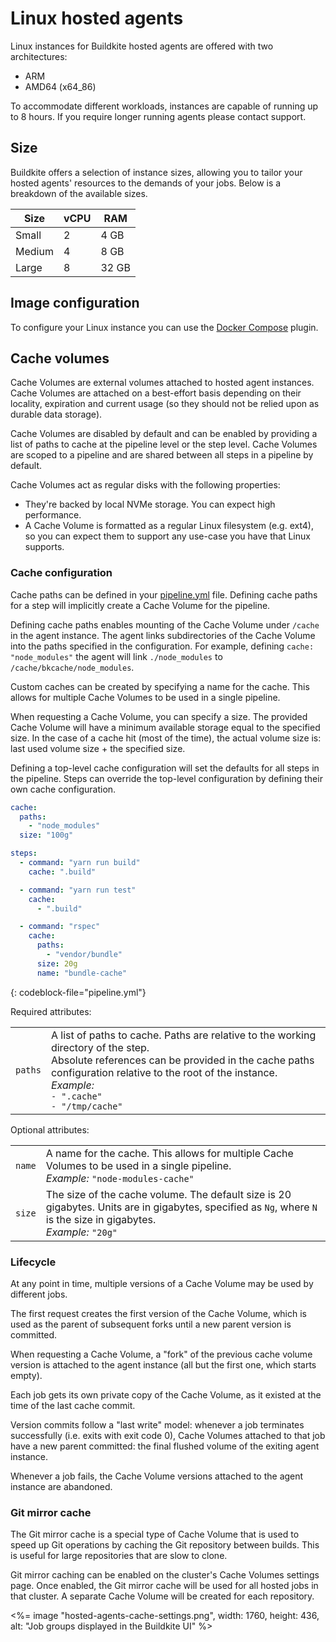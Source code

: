 # Linux hosted agents

Linux instances for Buildkite hosted agents are offered with two architectures:

- ARM
- AMD64 (x64_86)

To accommodate different workloads, instances are capable of running up to 8 hours. If you require longer running agents please contact support.

## Size

Buildkite offers a selection of instance sizes, allowing you to tailor your hosted agents' resources to the demands of your jobs. Below is a breakdown of the available sizes.

<table>
    <thead>
        <tr><th>Size</th><th>vCPU</th><th>RAM</th></tr>
    </thead>
    <tbody>
        <tr><td>Small</td><td>2</td><td>4 GB</td></tr>
        <tr><td>Medium</td><td>4</td><td>8 GB</td></tr>
        <tr><td>Large</td><td>8</td><td>32 GB</td></tr>
    </tbody>
</table>

## Image configuration

To configure your Linux instance you can use the [Docker Compose](https://github.com/buildkite-plugins/docker-compose-buildkite-plugin) plugin.

## Cache volumes

Cache Volumes are external volumes attached to hosted agent instances. Cache Volumes are attached on a best-effort basis depending on their locality, expiration and current usage (so they should not be relied upon as durable data storage).

Cache Volumes are disabled by default and can be enabled by providing a list of paths to cache at the pipeline level or the step level. Cache Volumes are scoped to a pipeline and are shared between all steps in a pipeline by default.

Cache Volumes act as regular disks with the following properties:

- They're backed by local NVMe storage. You can expect high performance.
- A Cache Volume is formatted as a regular Linux filesystem (e.g. ext4), so you can expect them to support any use-case you have that Linux supports.

### Cache configuration

Cache paths can be defined in your [pipeline.yml](/docs/pipelines/defining-steps) file. Defining cache paths for a step will implicitly create a Cache Volume for the pipeline.

Defining cache paths enables mounting of the Cache Volume under `/cache` in the agent instance. The agent links subdirectories of the Cache Volume into the paths specified in the configuration. For example, defining `cache: "node_modules"` the agent will link `./node_modules` to `/cache/bkcache/node_modules`.

Custom caches can be created by specifying a name for the cache. This allows for multiple Cache Volumes to be used in a single pipeline.

When requesting a Cache Volume, you can specify a size. The provided Cache Volume will have a minimum available storage equal to the specified size. In the case of a cache hit (most of the time), the actual volume size is: last used volume size + the specified size.

Defining a top-level cache configuration will set the defaults for all steps in the pipeline. Steps can override the top-level configuration by defining their own cache configuration.

```yaml
cache:
  paths:
    - "node_modules"
  size: "100g"

steps:
  - command: "yarn run build"
    cache: ".build"

  - command: "yarn run test"
    cache:
      - ".build"

  - command: "rspec"
    cache:
      paths:
        - "vendor/bundle"
      size: 20g
      name: "bundle-cache"
```
{: codeblock-file="pipeline.yml"}

Required attributes:

<table data-attributes data-attributes-required>
  <tr>
    <td><code>paths</code></td>
    <td>
      A list of paths to cache. Paths are relative to the working directory of the step.<br>
      Absolute references can be provided in the cache paths configuration relative to the root of the instance.<br>
      <em>Example:</em><br>
      <code>- ".cache"</code><br>
      <code>- "/tmp/cache"</code><br>
    </td>
  </tr>
</table>

Optional attributes:

<table data-attributes data-attributes-required>
  <tr>
    <td><code>name</code></td>
    <td>
      A name for the cache. This allows for multiple Cache Volumes to be used in a single pipeline.<br>
      <em>Example:</em> <code>"node-modules-cache"</code><br>
    </td>
  </tr>

  <tr>
    <td><code>size</code></td>
    <td>
      The size of the cache volume. The default size is 20 gigabytes. Units are in gigabytes, specified as <code>Ng</code>, where <code>N</code> is the size in gigabytes.<br>
      <em>Example:</em> <code>"20g"</code><br>
    </td>
  </tr>
</table>

### Lifecycle

At any point in time, multiple versions of a Cache Volume may be used by different jobs.

The first request creates the first version of the Cache Volume, which is used as the parent of subsequent forks until a new parent version is committed.

When requesting a Cache Volume, a "fork" of the previous cache volume version is attached to the agent instance (all but the first one, which starts empty).

Each job gets its own private copy of the Cache Volume, as it existed at the time of the last cache commit.

Version commits follow a "last write" model: whenever a job terminates successfully (i.e. exits with exit code 0), Cache Volumes attached to that job have a new parent committed: the final flushed volume of the exiting agent instance.

Whenever a job fails, the Cache Volume versions attached to the agent instance are abandoned.

### Git mirror cache

The Git mirror cache is a special type of Cache Volume that is used to speed up Git operations by caching the Git repository between builds. This is useful for large repositories that are slow to clone.

Git mirror caching can be enabled on the cluster's Cache Volumes settings page. Once enabled, the Git mirror cache will be used for all hosted jobs in that cluster. A separate Cache Volume will be created for each repository.

<%= image "hosted-agents-cache-settings.png", width: 1760, height: 436, alt: "Job groups displayed in the Buildkite UI" %>
